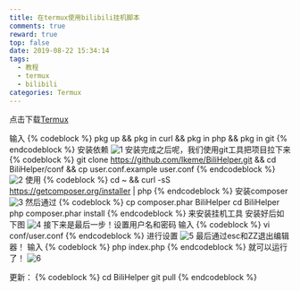 ```yaml
---
title: 在termux使用bilibili挂机脚本
comments: true
reward: true
top: false
date: 2019-08-22 15:34:14
tags:
  - 教程
  - termux
  - bilibili
categories: Termux
---
```

点击下载[Termux](https://pan.baidu.com/s/1wFARwcZ18WgB0L5amZXCWQ#/)
<!-- more -->

输入
{% codeblock %}
pkg up && pkg in curl && pkg in php && pkg in git
{% endcodeblock %}
安装依赖
![1]( https://res.cloudinary.com/q2438175594/image/upload/v1564441384/%E5%9C%A8termux%E4%BD%BF%E7%94%A8bilibili%E6%8C%82%E6%9C%BA%E8%84%9A%E6%9C%AC/1.jpg "正在安装")
安装完成之后呢，我们使用git工具把项目拉下来
{% codeblock %}
git clone https://github.com/lkeme/BiliHelper.git && cd BiliHelper/conf && cp user.conf.example user.conf
{% endcodeblock %}
![2](https://res.cloudinary.com/q2438175594/image/upload/v1564441632/%E5%9C%A8termux%E4%BD%BF%E7%94%A8bilibili%E6%8C%82%E6%9C%BA%E8%84%9A%E6%9C%AC/2.jpg "拉下来后")
使用
{% codeblock %}
cd ~ && curl -sS https://getcomposer.org/installer | php
{% endcodeblock %}
安装composer
![3](https://res.cloudinary.com/q2438175594/image/upload/v1564441781/%E5%9C%A8termux%E4%BD%BF%E7%94%A8bilibili%E6%8C%82%E6%9C%BA%E8%84%9A%E6%9C%AC/3.jpg "安装好了")
然后通过
{% codeblock %}
cp composer.phar BiliHelper
cd BiliHelper
php composer.phar install
{% endcodeblock %}
来安装挂机工具
安装好后如下图
![4](https://res.cloudinary.com/q2438175594/image/upload/v1564441986/%E5%9C%A8termux%E4%BD%BF%E7%94%A8bilibili%E6%8C%82%E6%9C%BA%E8%84%9A%E6%9C%AC/4.jpg "安装完成")
接下来是最后一步！设置用户名和密码
输入
{% codeblock %}
vi conf/user.conf
{% endcodeblock %}
进行设置
![5](https://res.cloudinary.com/q2438175594/image/upload/v1564442184/%E5%9C%A8termux%E4%BD%BF%E7%94%A8bilibili%E6%8C%82%E6%9C%BA%E8%84%9A%E6%9C%AC/5.jpg "配置的地方")
最后通过esc和ZZ退出编辑器！
输入
{% codeblock %}
php index.php
{% endcodeblock %}
就可以运行了！
![6](https://res.cloudinary.com/q2438175594/image/upload/v1566462547/%E5%9C%A8termux%E4%BD%BF%E7%94%A8bilibili%E6%8C%82%E6%9C%BA%E8%84%9A%E6%9C%AC/6.jpg "运行中")

更新：
{% codeblock %}
cd BiliHelper
git pull
{% endcodeblock %}
